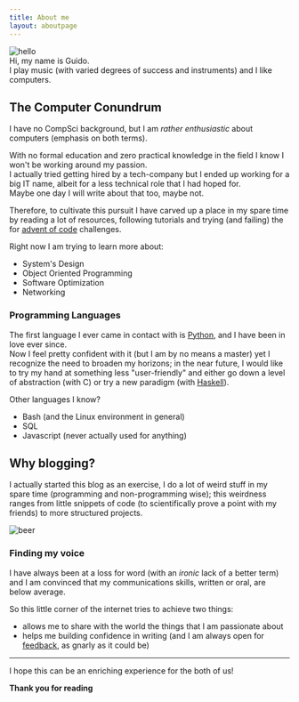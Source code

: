 ```yaml
---
title: About me
layout: aboutpage
---
```


![hello](/img/about/presentation.jpg)<br> Hi, my name is Guido.<br> I play music
(with varied degrees of success and instruments) and I like computers.

## The Computer Conundrum

I have no CompSci background, but I am _rather enthusiastic_ about computers
(emphasis on both terms).

With no formal education and zero practical knowledge in the field I know I
won't be working around my passion.<br> I actually tried getting hired by a
tech-company but I ended up working for a big IT name, albeit for a less
technical role that I had hoped for.<br> Maybe one day I will write about that
too, maybe not.

Therefore, to cultivate this pursuit I have carved up a place in my spare time
by reading a lot of resources, following tutorials and trying (and failing) the
for [advent of code](https://adventofcode.com/) challenges.

Right now I am trying to learn more about:

- System's Design
- Object Oriented Programming
- Software Optimization
- Networking

### Programming Languages

The first language I ever came in contact with is
[Python](https://www.python.org), and I have been in love ever since.<br> Now I
feel pretty confident with it (but I am by no means a master) yet I recognize
the need to broaden my horizons; in the near future, I would like to try my hand
at something less "user-friendly" and either go down a level of abstraction
(with C) or try a new paradigm (with [Haskell](http://learnyouahaskell.com/)).

Other languages I know?

- Bash (and the Linux environment in general)
- SQL
- Javascript (never actually used for anything)

## Why blogging?

I actually started this blog as an exercise, I do a lot of weird stuff in my
spare time (programming and non-programming wise); this weirdness ranges from
little snippets of code (to scientifically prove a point with my friends) to
more structured projects.

![beer](/img/about/beer.jpg "Here I was tring to prove that I can get drunk with just one beer")

### Finding my voice

I have always been at a loss for word (with an _ironic_ lack of a better term)
and I am convinced that my communications skills, written or oral, are below
average.

So this little corner of the internet tries to achieve two things:

- allows me to share with the world the things that I am passionate about
- helps me building confidence in writing (and I am always open for
  [feedback](mailto:guido.minieri@gmail.com), as gnarly as it could be)

---

I hope this can be an enriching experience for the both of us!<br>

**Thank you for reading**
